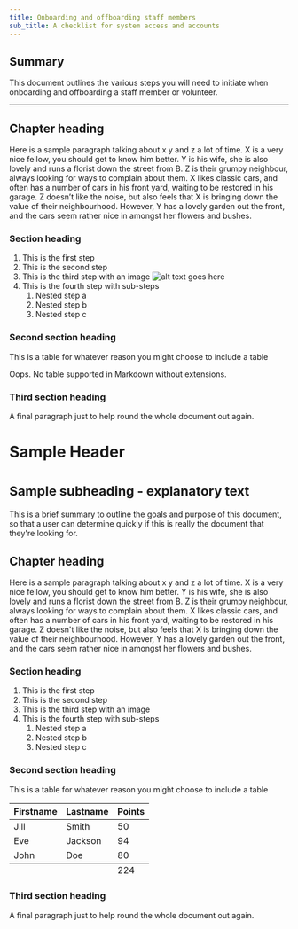 ```yaml
---
title: Onboarding and offboarding staff members
sub_title: A checklist for system access and accounts
---
```


Summary
-------
This document outlines the various steps you will need to initiate when onboarding and offboarding a staff member or volunteer.

***

Chapter heading
---------------

Here is a sample paragraph talking about x y and z a lot of time. X is a
very nice fellow, you should get to know him better. Y is his wife, she
is also lovely and runs a florist down the street from B. Z is their
grumpy neighbour, always looking for ways to complain about them. X
likes classic cars, and often has a number of cars in his front yard,
waiting to be restored in his garage. Z doesn’t like the noise, but also
feels that X is bringing down the value of their neighbourhood. However,
Y has a lovely garden out the front, and the cars seem rather nice in
amongst her flowers and bushes.

### Section heading

1.  This is the first step
2.  This is the second step
3.  This is the third step with an image ![alt text goes here](../elements/placeholder.jpeg)
4.  This is the fourth step with sub-steps
    1.  Nested step a
    2.  Nested step b
    3.  Nested step c

### Second section heading

This is a table for whatever reason you might choose to include a table

Oops. No table supported in Markdown without extensions.

### Third section heading

A final paragraph just to help round the whole document out again.


<h1>Sample Header</h1>
<h1><small>Sample subheading - explanatory text</small></h1>
<div className="Summary"><p>This is a brief summary to outline the goals and purpose of this document, so that a user can determine quickly if this is really the document that they're looking for.</p></div>
<h2>Chapter heading</h2>
<p>Here is a sample paragraph talking about x y and z a lot of time. X is a very nice fellow, you should get to know him better. Y is his wife, she is also lovely and runs a florist down the street from B. Z is their grumpy neighbour, always looking for ways to complain about them. X likes classic cars, and often has a number of cars in his front yard, waiting to be restored in his garage. Z doesn't like the noise, but also feels that X is bringing down the value of their neighbourhood. However, Y has a lovely garden out the front, and the cars seem rather nice in amongst her flowers and bushes.</p>
<h3>Section heading</h3>
<ol className="ol-a">
  <li>This is the first step</li>
  <li>This is the second step</li>
  <li>This is the third step with an image <img src=""></img></li>
  <li>This is the fourth step with sub-steps
    <ol className="ol-b">
    <li>Nested step a</li>
    <li>Nested step b</li>
    <li>Nested step c</li>
    </ol>
  </li>
</ol>
<h3>Second section heading</h3>
<p>This is a table for whatever reason you might choose to include a table</p>
  <table className="table">
    <thead>
    <tr>
      <th>Firstname</th>
      <th>Lastname</th>
      <th>Points</th>
    </tr>
  </thead>
  <tbody>
    <tr>
      <td>Jill</td>
      <td>Smith</td>
      <td>50</td>
    </tr>
    <tr>
      <td>Eve</td>
      <td>Jackson</td>
      <td>94</td>
    </tr>
    <tr>
      <td>John</td>
      <td>Doe</td>
      <td>80</td>
    </tr>
  </tbody>
  <tfoot>
    <td></td>
    <td></td>
    <td>224</td>
  </tfoot>
  </table>
<h3>Third section heading</h3>
<p>A final paragraph just to help round the whole document out again.</p>
